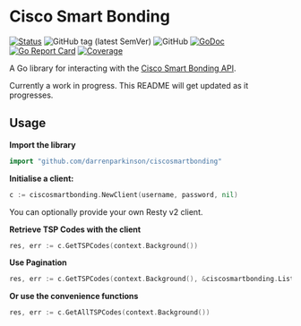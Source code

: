 # Cisco Smart Bonding

[![Status](https://img.shields.io/badge/status-wip-yellow)](https://github.com/darrenparkinson/ciscosmartbonding) ![GitHub tag (latest SemVer)](https://img.shields.io/github/v/tag/darrenparkinson/ciscosmartbonding) ![GitHub](https://img.shields.io/github/license/darrenparkinson/ciscosmartbonding?color=brightgreen) [![GoDoc](https://pkg.go.dev/badge/darrenparkinson/ciscosmartbonding)](https://pkg.go.dev/github.com/darrenparkinson/ciscosmartbonding) [![Go Report Card](https://goreportcard.com/badge/github.com/darrenparkinson/ciscosmartbonding)](https://goreportcard.com/report/github.com/darrenparkinson/ciscosmartbonding) [![Coverage](https://codecov.io/gh/darrenparkinson/ciscosmartbonding/branch/main/graphs/badge.svg?branch=main)](https://codecov.io/gh/darrenparkinson/ciscosmartbonding)

A Go library for interacting with the [Cisco Smart Bonding API](https://cisco-test.solvedirect.com/ws/).

Currently a work in progress.  This README will get updated as it progresses.

## Usage

**Import the library**

```go
import "github.com/darrenparkinson/ciscosmartbonding"
```

**Initialise a client:**

```go
c := ciscosmartbonding.NewClient(username, password, nil)
```

You can optionally provide your own Resty v2 client.

**Retrieve TSP Codes with the client**

```go
res, err := c.GetTSPCodes(context.Background())
```

**Use Pagination**

```go
res, err := c.GetTSPCodes(context.Background(), &ciscosmartbonding.ListParams{Limit: ciscosmartbonding.Int64(5000)})
```

**Or use the convenience functions**

```go
res, err := c.GetAllTSPCodes(context.Background())
```
